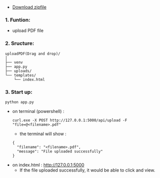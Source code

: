 - [Download zipfile](https://github.com/41171119H/SE_weekly_task/blob/main/uploadPDF(Drag%20and%20drop).zip)
### 1. Funtion:
  - upload PDF file
### 2. Sructure:
```
uploadPDF(Drag and drop)/
│
├── venv
├── app.py                   
├── uploads/                
└── templates/
    └── index.html           
```
### 3. Start up:
```
python app.py
```
  - on terminal (powershell) :
    ```
    curl.exe -X POST http://127.0.0.1:5000/api/upload -F "file=@<filename>.pdf"
    ```
    - the terminal will show :
    ```
    {
      "filename": "<filename>.pdf",
      "message": "File uploaded successfully"
    } 
    ```
  - on index.html :  <http://127.0.0.1:5000>
    - If the file uploaded successfully, it would be able to click and view. 
